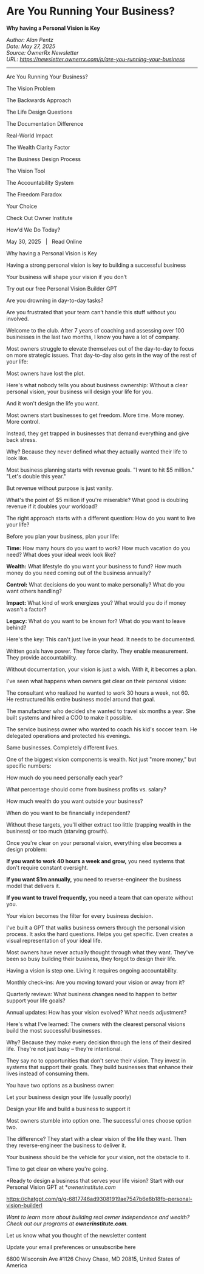 # Are You Running Your Business?
**Why having a Personal Vision is Key**

*Author: Alan Pentz*  
*Date: May 27, 2025*  
*Source: OwnerRx Newsletter*  
*URL: https://newsletter.ownerrx.com/p/are-you-running-your-business*

---

Are You Running Your Business?

The Vision Problem

The Backwards Approach

The Life Design Questions

The Documentation Difference

Real-World Impact

The Wealth Clarity Factor

The Business Design Process

The Vision Tool

The Accountability System

The Freedom Paradox

Your Choice

Check Out Owner Institute

How'd We Do Today?

May 30, 2025   |   Read Online

Why having a Personal Vision is Key

Having a strong personal vision is key to building a successful business

Your business will shape your vision if you don’t

Try out our free Personal Vision Builder GPT

Are you drowning in day-to-day tasks?

Are you frustrated that your team can’t handle this stuff without you involved.

Welcome to the club. After 7 years of coaching and assessing over 100 businesses in the last two months, I know you have a lot of company.

Most owners struggle to elevate themselves out of the day-to-day to focus on more strategic issues. That day-to-day also gets in the way of the rest of your life:

Most owners have lost the plot.

Here's what nobody tells you about business ownership: Without a clear personal vision, your business will design your life for you.

And it won't design the life you want.

Most owners start businesses to get freedom. More time. More money. More control.

Instead, they get trapped in businesses that demand everything and give back stress.

Why? Because they never defined what they actually wanted their life to look like.

Most business planning starts with revenue goals. "I want to hit $5 million." "Let's double this year."

But revenue without purpose is just vanity.

What's the point of $5 million if you're miserable? What good is doubling revenue if it doubles your workload?

The right approach starts with a different question: How do you want to live your life?

Before you plan your business, plan your life:

**Time:** How many hours do you want to work? How much vacation do you need? What does your ideal week look like?

**Wealth:** What lifestyle do you want your business to fund? How much money do you need coming out of the business annually?

**Control:** What decisions do you want to make personally? What do you want others handling?

**Impact:** What kind of work energizes you? What would you do if money wasn't a factor?

**Legacy:** What do you want to be known for? What do you want to leave behind?

Here's the key: This can't just live in your head. It needs to be documented.

Written goals have power. They force clarity. They enable measurement. They provide accountability.

Without documentation, your vision is just a wish. With it, it becomes a plan.

I've seen what happens when owners get clear on their personal vision:

The consultant who realized he wanted to work 30 hours a week, not 60. He restructured his entire business model around that goal.

The manufacturer who decided she wanted to travel six months a year. She built systems and hired a COO to make it possible.

The service business owner who wanted to coach his kid's soccer team. He delegated operations and protected his evenings.

Same businesses. Completely different lives.

One of the biggest vision components is wealth. Not just "more money," but specific numbers:

How much do you need personally each year?

What percentage should come from business profits vs. salary?

How much wealth do you want outside your business?

When do you want to be financially independent?

Without these targets, you'll either extract too little (trapping wealth in the business) or too much (starving growth).

Once you're clear on your personal vision, everything else becomes a design problem:

**If you want to work 40 hours a week and grow,** you need systems that don't require constant oversight.

**If you want $1m annually,** you need to reverse-engineer the business model that delivers it.

**If you want to travel frequently,** you need a team that can operate without you.

Your vision becomes the filter for every business decision.

I've built a GPT that walks business owners through the personal vision process. It asks the hard questions. Helps you get specific. Even creates a visual representation of your ideal life.

Most owners have never actually thought through what they want. They've been so busy building their business, they forgot to design their life.

Having a vision is step one. Living it requires ongoing accountability.

Monthly check-ins: Are you moving toward your vision or away from it?

Quarterly reviews: What business changes need to happen to better support your life goals?

Annual updates: How has your vision evolved? What needs adjustment?

Here's what I've learned: The owners with the clearest personal visions build the most successful businesses.

Why? Because they make every decision through the lens of their desired life. They're not just busy – they're intentional.

They say no to opportunities that don't serve their vision. They invest in systems that support their goals. They build businesses that enhance their lives instead of consuming them.

You have two options as a business owner:

Let your business design your life (usually poorly)

Design your life and build a business to support it

Most owners stumble into option one. The successful ones choose option two.

The difference? They start with a clear vision of the life they want. Then they reverse-engineer the business to deliver it.

Your business should be the vehicle for your vision, not the obstacle to it.

Time to get clear on where you're going.

*Ready to design a business that serves your life vision? Start with our Personal Vision GPT at **ownerinstitute.com*

https://chatgpt.com/g/g-6817746ad93081919ae7547b6e8b18fb-personal-vision-builderI

*Want to learn more about building real owner independence and wealth? Check out our programs at **ownerinstitute.com**.*

Let us know what you thought of the newsletter content

Update your email preferences or unsubscribe here

6800 Wisconsin Ave #1126
Chevy Chase, MD 20815, United States of America
